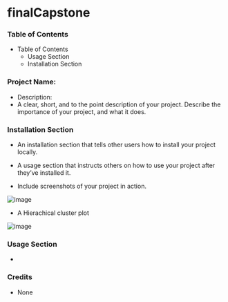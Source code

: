# finalCapstone

### Table of Contents

- Table of Contents
  - Usage Section
  - Installation Section


### Project Name:

- Description: 
- A clear, short, and to the point description of your project. Describe
the importance of your project, and what it does.




### Installation Section

- An installation section that tells other users how to install your project
locally.

- A usage section that instructs others on how to use your project after
they’ve installed it. 


- Include screenshots of your project in action.

![image](https://user-images.githubusercontent.com/122671771/219449874-5c9c180d-5f22-45cd-8d32-e0e3eff834d5.png)


- A Hierachical cluster plot

![image](https://user-images.githubusercontent.com/122671771/219450150-7c15fe27-20f0-463f-b88f-f55e47b0589a.png)


### Usage Section

- 



### Credits

- None


